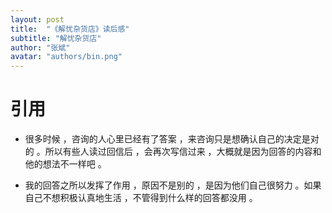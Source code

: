 ```yaml
---
layout: post
title:  "《解忧杂货店》读后感"
subtitle: "解忧杂货店"
author: "张斌"
avatar: "authors/bin.png"
---
```


# 引用

* 很多时候 ，咨询的人心里已经有了答案 ，来咨询只是想确认自己的决定是对的 。所以有些人读过回信后 ，会再次写信过来 ，大概就是因为回答的内容和他的想法不一样吧 。

* 我的回答之所以发挥了作用 ，原因不是别的 ，是因为他们自己很努力 。如果自己不想积极认真地生活 ，不管得到什么样的回答都没用 。
